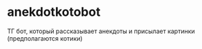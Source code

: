 # anekdotkotobot
ТГ бот, который рассказывает анекдоты  и присылает картинки (предполагаются котики)
